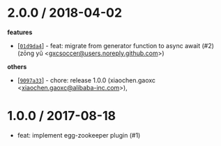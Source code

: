 
2.0.0 / 2018-04-02
==================

**features**
  * [[`01d9da4`](http://github.com/eggjs/egg-zookeeper/commit/01d9da4010547eb27cd166ec0b333e8f851243a0)] - feat: migrate from generator function to async await (#2) (zōng yǔ <<gxcsoccer@users.noreply.github.com>>)

**others**
  * [[`9097a33`](http://github.com/eggjs/egg-zookeeper/commit/9097a331d499860576ce8b8693de58acb32425bb)] - chore: release 1.0.0 (xiaochen.gaoxc <<xiaochen.gaoxc@alibaba-inc.com>>),

1.0.0 / 2017-08-18
==================

  * feat: implement egg-zookeeper plugin (#1)

